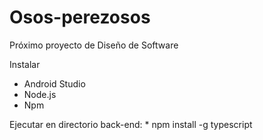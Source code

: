 # Osos-perezosos
Próximo proyecto de Diseño de Software

Instalar
  * Android Studio
  * Node.js
  * Npm
  
  
 Ejecutar en directorio back-end:
	* npm install -g typescript
